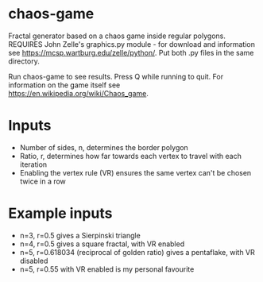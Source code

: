 # chaos-game
Fractal generator based on a chaos game inside regular polygons. REQUIRES John Zelle's graphics.py module - for download and information see https://mcsp.wartburg.edu/zelle/python/. Put both .py files in the same directory.

Run chaos-game to see results. Press Q while running to quit. For information on the game itself see https://en.wikipedia.org/wiki/Chaos_game.

# Inputs 
- Number of sides, n, determines the border polygon
- Ratio, r, determines how far towards each vertex to travel with each iteration
- Enabling the vertex rule (VR) ensures the same vertex can't be chosen twice in a row

# Example inputs 
- n=3, r=0.5 gives a Sierpinski triangle
- n=4, r=0.5 gives a square fractal, with VR enabled
- n=5, r=0.618034 (reciprocal of golden ratio) gives a pentaflake, with VR disabled
- n=5, r=0.55 with VR enabled is my personal favourite
